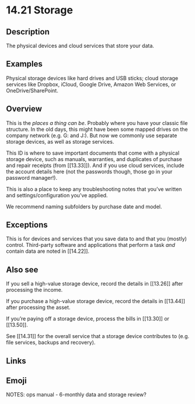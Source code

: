 # 14.21 Storage

## Description

The physical devices and cloud services that store your data.

## Examples

Physical storage devices like hard drives and USB sticks; cloud storage services
like Dropbox, iCloud, Google Drive, Amazon Web Services, or OneDrive/SharePoint.

## Overview

This is the _places a thing can be_. Probably where you have your classic file structure. In the old days, this might have been some mapped drives on the company network (e.g. G: and J:). But now we commonly use separate storage devices, as well as storage services.

This ID is where to save important documents that come with a physical storage device, such as manuals, warranties, and duplicates of purchase and repair receipts (from [[13.33]]). And if you use cloud services, include the account details here (not the passwords though, those go in your password manager!).

This is also a place to keep any troubleshooting notes that you’ve written and settings/configuration you’ve applied.

We recommend naming subfolders by purchase date and model.

## Exceptions

This is for devices and services that you save data to and that you (mostly) control. Third-party software and applications that perform a task _and_ contain data are noted in [[14.22]].

## Also see

If you sell a high-value storage device, record the details in [[13.26]] after processing the income.

If you purchase a high-value storage device, record the details in [[13.44]] after processing the asset.

If you’re paying off a storage device, process the bills in [[13.30]] or [[13.50]].

See [[14.31]] for the overall service that a storage device contributes to (e.g. file services, backups and recovery).


## Links

## Emoji

NOTES:
ops manual - 6-monthly data and storage review?
